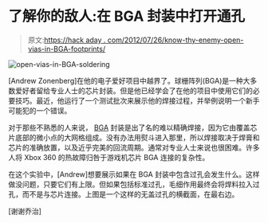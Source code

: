 # 了解你的敌人:在 BGA 封装中打开通孔

> 原文:[https://hack aday . com/2012/07/26/know-thy-enemy-open-vias-in-BGA-footprints/](https://hackaday.com/2012/07/26/know-thy-enemy-open-vias-in-bga-footprints/)

![](../Images/a65e5ba7c43c37c0277391e41bdacf64.png "open-vias-in-BGA-soldering")

[Andrew Zonenberg]在他的电子爱好项目中越界了。球栅阵列(BGA)是一种大多数爱好者留给专业人士的芯片封装。但是他已经学会了在他的项目中使用它们的必要技巧。最近，他运行了一个测试批次来展示他的焊接过程，并举例说明一个新手可能犯的一个错误。

对于那些不熟悉的人来说， [BGA](http://en.wikipedia.org/wiki/Ball_grid_array) 封装是出了名的难以精确焊接，因为它由覆盖芯片底部的微小点的大网格组成。没有办法用熨斗进入那里，所以焊接取决于焊膏和芯片的准确放置，以及近乎完美的回流周期。通常对专业人士来说也很困难。许多人将 Xbox 360 的热故障归咎于游戏机芯片 BGA 连接的复杂性。

在这个实验中，[Andrew]想要展示如果在 BGA 封装中包含过孔会发生什么。这样做没问题，只要它们有上限。但如果包括标准过孔，毛细作用最终会将焊料拉入过孔，而不是与芯片连接。上图是一个这样的无盖过孔的横截面，在最右边。

[谢谢乔治]